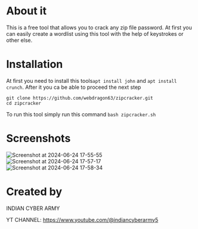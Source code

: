 # About it
This is a free tool that allows you to crack any zip file password.
At first you can easily create a wordlist using this tool with the help of keystrokes or other else.

# Installation
At first you need to install this tools`apt install john` and `apt install crunch`.
After it you ca be able to proceed the next step
```shell
git clone https://github.com/webdragon63/zipcracker.git
cd zipcracker
```
To run this tool simply run this command `bash zipcracker.sh`
# Screenshots

![Screenshot at 2024-06-24 17-55-55](https://github.com/webdragon63/zipcracker/assets/117004849/2393b41d-5be1-4611-b869-5a79eae89000)
![Screenshot at 2024-06-24 17-57-17](https://github.com/webdragon63/zipcracker/assets/117004849/8f245037-bf1b-47d4-a1dc-66fd788a93ec)
![Screenshot at 2024-06-24 17-58-34](https://github.com/webdragon63/zipcracker/assets/117004849/00df4b7a-f064-4139-b62e-5a01c665e997)

# Created by
INDIAN CYBER ARMY

YT CHANNEL: https://www.youtube.com/@indiancyberarmy5
